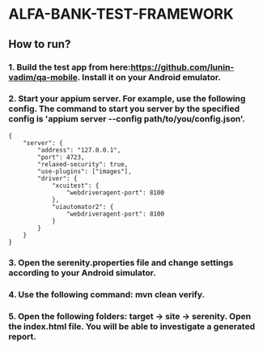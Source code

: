 # ALFA-BANK-TEST-FRAMEWORK
## How to run?
### 1. Build the test app from here:https://github.com/lunin-vadim/qa-mobile. Install it on your Android emulator.

### 2. Start your appium server. For example, use the following config. The command to start you server by the specified config is 'appium server --config path/to/you/config.json'.

```
{
    "server": {
        "address": "127.0.0.1",
        "port": 4723,
        "relaxed-security": true,
        "use-plugins": ["images"],
        "driver": {
            "xcuitest": {
                "webdriveragent-port": 8100
            },
            "uiautomator2": {
                "webdriveragent-port": 8100
            }
        }
    }
}
```
### 3. Open the serenity.properties file and change settings according to your Android simulator.

### 4. Use the following command: mvn clean verify.

### 5. Open the following folders: target -> site -> serenity. Open the index.html file. You will be able to investigate a generated report.
